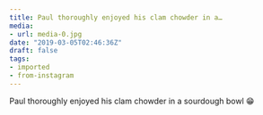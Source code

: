```yaml
---
title: Paul thoroughly enjoyed his clam chowder in a…
media:
- url: media-0.jpg
date: "2019-03-05T02:46:36Z"
draft: false
tags:
- imported
- from-instagram
---
```

Paul thoroughly enjoyed his clam chowder in a sourdough bowl 😁
